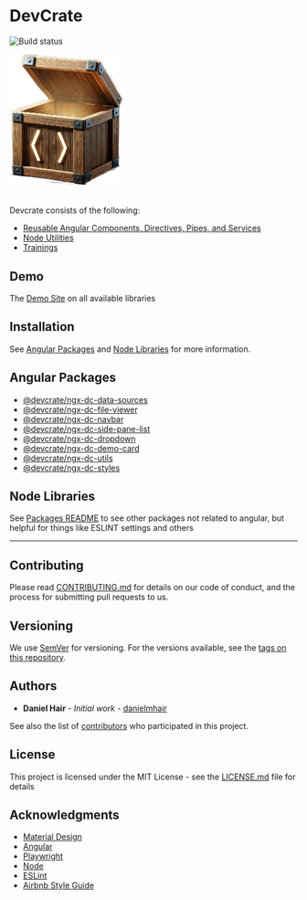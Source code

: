 
# DevCrate

![Build status](https://github.com/danielmhair/devcrate/actions/workflows/pr.yml/badge.svg)

<img src="./app/src/assets/images/devcrate.png" width="200" alt="DevCrate Logo" /> 
<br/>
<br/>

Devcrate consists of the following:

* [Reusable Angular Components, Directives, Pipes, and Services](https://danda-panda-bytes.github.io/devcrate/)
* [Node Utilities](https://danda-panda-bytes.github.io/devcrate/#/packages/)
* [Trainings](https://danda-panda-bytes.github.io/devcrate/#/training/)

## Demo

The [Demo Site](https://danda-panda-bytes.github.io/devcrate/) on all available libraries

## Installation

See [Angular Packages](#angular-packages) and [Node Libraries](#node-libraries) for more information.

## Angular Packages

* [@devcrate/ngx-dc-data-sources](./app/projects/devcrate/ngx-dc-data-sources/README.md#modal)
* [@devcrate/ngx-dc-file-viewer](./app/projects/devcrate/ngx-dc-file-viewer/README.md#modal)
* [@devcrate/ngx-dc-navbar](./app/projects/devcrate/ngx-dc-navbar/README.md#modal)
* [@devcrate/ngx-dc-side-pane-list](./app/projects/devcrate/ngx-dc-side-pane-list/README.md#modal)
* [@devcrate/ngx-dc-dropdown](./app/projects/devcrate/ngx-dc-dropdown/README.md#modal)
* [@devcrate/ngx-dc-demo-card](./app/projects/devcrate/ngx-dc-demo-card/README.md#modal)
* [@devcrate/ngx-dc-utils](./app/projects/devcrate/ngx-dc-utils/README.md#modal)
* [@devcrate/ngx-dc-styles](./app/projects/devcrate/ngx-dc-styles/README.md#modal)

## Node Libraries

See [Packages README](./packages/README.md#modal) to see other packages not related to angular, but helpful for things like ESLINT settings and others

---

## Contributing

Please read [CONTRIBUTING.md](./CONTRIBUTING.md) for details on our code of conduct, and the process for submitting pull requests to us.

## Versioning

We use [SemVer](http://semver.org/) for versioning. For the versions available, see the [tags on this repository](https://github.com/danielmhair/devcrate/tags).

## Authors

* **Daniel Hair** - *Initial work* - [danielmhair](https://github.com/danielmhair)

See also the list of [contributors](https://github.com/danielmhair/devcrate/contributors) who participated in this project.

## License

This project is licensed under the MIT License - see the [LICENSE.md](./LICENSE) file for details

## Acknowledgments

* [Material Design](https://material.io/)
* [Angular](https://angular.io/)
* [Playwright](https://playwright.dev/)
* [Node](https://nodejs.org/)
* [ESLint](https://eslint.org/)
* [Airbnb Style Guide](https://github.com/airbnb/javascript)
